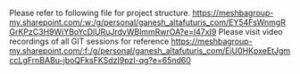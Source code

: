 Please refer to following file for project structure. https://meshbagroup-my.sharepoint.com/:w:/g/personal/ganesh_altafuturis_com/EY54FsWnmgRGrKPzC3H9WiYBoYcDlURuJrdvWBlmmRwrOA?e=l47xI9
Please visit video recordings of all GIT sessions for reference https://meshbagroup-my.sharepoint.com/:f:/g/personal/ganesh_altafuturis_com/EjU0HKpxeEtJgmccLgFrnBABu-jboQFksFKSdzI9pzI-qg?e=65nd60
